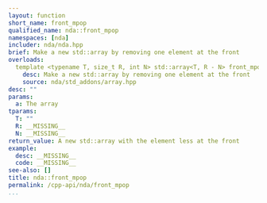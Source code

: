 ```yaml
---
layout: function
short_name: front_mpop
qualified_name: nda::front_mpop
namespaces: [nda]
includer: nda/nda.hpp
brief: Make a new std::array by removing one element at the front
overloads:
  template <typename T, size_t R, int N> std::array<T, R - N> front_mpop(const std::array<T, R> & a):
    desc: Make a new std::array by removing one element at the front
    source: nda/std_addons/array.hpp
desc: ""
params:
  a: The array
tparams:
  T: ""
  R: __MISSING__
  N: __MISSING__
return_value: A new std::array with the element less at the front
example:
  desc: __MISSING__
  code: __MISSING__
see-also: []
title: nda::front_mpop
permalink: /cpp-api/nda/front_mpop
...
```


